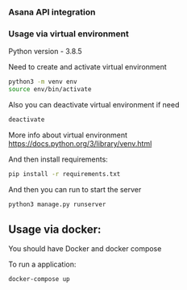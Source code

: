 ### Asana API integration

### Usage via virtual environment
Python version - 3.8.5

Need to create and activate virtual environment
```bash
python3 -m venv env
source env/bin/activate
```

Also you can deactivate virtual environment if need
```bash
deactivate
```

More info about virtual environment
https://docs.python.org/3/library/venv.html

And then install requirements:
```bash
pip install -r requirements.txt
```

And then you can run to start the server

```bash
python3 manage.py runserver
```
## Usage via docker:
You should have Docker and docker compose

To run a application:
```bash
docker-compose up
```
